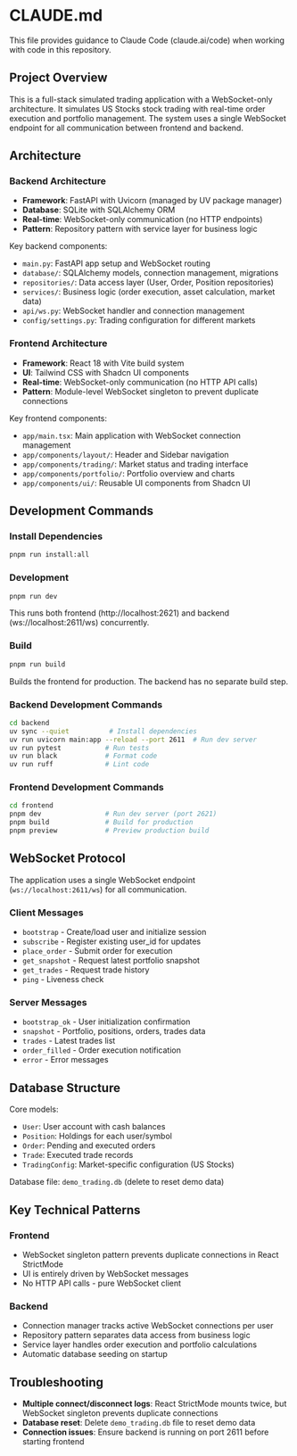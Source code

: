 # CLAUDE.md

This file provides guidance to Claude Code (claude.ai/code) when working with code in this repository.

## Project Overview

This is a full-stack simulated trading application with a WebSocket-only architecture. It simulates US Stocks stock trading with real-time order execution and portfolio management. The system uses a single WebSocket endpoint for all communication between frontend and backend.

## Architecture

### Backend Architecture
- **Framework**: FastAPI with Uvicorn (managed by UV package manager)
- **Database**: SQLite with SQLAlchemy ORM
- **Real-time**: WebSocket-only communication (no HTTP endpoints)
- **Pattern**: Repository pattern with service layer for business logic

Key backend components:
- `main.py`: FastAPI app setup and WebSocket routing
- `database/`: SQLAlchemy models, connection management, migrations
- `repositories/`: Data access layer (User, Order, Position repositories)
- `services/`: Business logic (order execution, asset calculation, market data)
- `api/ws.py`: WebSocket handler and connection management
- `config/settings.py`: Trading configuration for different markets

### Frontend Architecture
- **Framework**: React 18 with Vite build system
- **UI**: Tailwind CSS with Shadcn UI components
- **Real-time**: WebSocket-only communication (no HTTP API calls)
- **Pattern**: Module-level WebSocket singleton to prevent duplicate connections

Key frontend components:
- `app/main.tsx`: Main application with WebSocket connection management
- `app/components/layout/`: Header and Sidebar navigation
- `app/components/trading/`: Market status and trading interface
- `app/components/portfolio/`: Portfolio overview and charts
- `app/components/ui/`: Reusable UI components from Shadcn UI

## Development Commands

### Install Dependencies
```bash
pnpm run install:all
```

### Development
```bash
pnpm run dev
```
This runs both frontend (http://localhost:2621) and backend (ws://localhost:2611/ws) concurrently.

### Build
```bash
pnpm run build
```
Builds the frontend for production. The backend has no separate build step.

### Backend Development Commands
```bash
cd backend
uv sync --quiet          # Install dependencies
uv run uvicorn main:app --reload --port 2611  # Run dev server
uv run pytest           # Run tests
uv run black            # Format code
uv run ruff             # Lint code
```

### Frontend Development Commands
```bash
cd frontend
pnpm dev                # Run dev server (port 2621)
pnpm build              # Build for production
pnpm preview            # Preview production build
```

## WebSocket Protocol

The application uses a single WebSocket endpoint (`ws://localhost:2611/ws`) for all communication.

### Client Messages
- `bootstrap` - Create/load user and initialize session
- `subscribe` - Register existing user_id for updates
- `place_order` - Submit order for execution
- `get_snapshot` - Request latest portfolio snapshot
- `get_trades` - Request trade history
- `ping` - Liveness check

### Server Messages
- `bootstrap_ok` - User initialization confirmation
- `snapshot` - Portfolio, positions, orders, trades data
- `trades` - Latest trades list
- `order_filled` - Order execution notification
- `error` - Error messages

## Database Structure

Core models:
- `User`: User account with cash balances
- `Position`: Holdings for each user/symbol
- `Order`: Pending and executed orders
- `Trade`: Executed trade records
- `TradingConfig`: Market-specific configuration (US Stocks)

Database file: `demo_trading.db` (delete to reset demo data)

## Key Technical Patterns

### Frontend
- WebSocket singleton pattern prevents duplicate connections in React StrictMode
- UI is entirely driven by WebSocket messages
- No HTTP API calls - pure WebSocket client

### Backend
- Connection manager tracks active WebSocket connections per user
- Repository pattern separates data access from business logic
- Service layer handles order execution and portfolio calculations
- Automatic database seeding on startup

## Troubleshooting

- **Multiple connect/disconnect logs**: React StrictMode mounts twice, but WebSocket singleton prevents duplicate connections
- **Database reset**: Delete `demo_trading.db` file to reset demo data
- **Connection issues**: Ensure backend is running on port 2611 before starting frontend